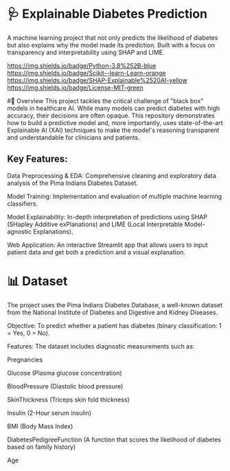 # 🩺 Explainable Diabetes Prediction
A machine learning project that not only predicts the likelihood of diabetes but also explains why the model made its prediction. Built with a focus on transparency and interpretability using SHAP and LIME.

https://img.shields.io/badge/Python-3.8%252B-blue
https://img.shields.io/badge/Scikit--learn-Learn-orange
https://img.shields.io/badge/SHAP-Explainable%2520AI-yellow
https://img.shields.io/badge/License-MIT-green

#📖 Overview
This project tackles the critical challenge of "black box" models in healthcare AI. While many models can predict diabetes with high accuracy, their decisions are often opaque. This repository demonstrates how to build a predictive model and, more importantly, uses state-of-the-art Explainable AI (XAI) techniques to make the model's reasoning transparent and understandable for clinicians and patients.

## Key Features:

Data Preprocessing & EDA: Comprehensive cleaning and exploratory data analysis of the Pima Indians Diabetes Dataset.

Model Training: Implementation and evaluation of multiple machine learning classifiers.

Model Explainability: In-depth interpretation of predictions using SHAP (SHapley Additive exPlanations) and LIME (Local Interpretable Model-agnostic Explanations).

Web Application: An interactive Streamlit app that allows users to input patient data and get both a prediction and a visual explanation.

# 📊 Dataset
The project uses the Pima Indians Diabetes Database, a well-known dataset from the National Institute of Diabetes and Digestive and Kidney Diseases.

Objective: To predict whether a patient has diabetes (binary classification: 1 = Yes, 0 = No).

Features: The dataset includes diagnostic measurements such as:

Pregnancies

Glucose (Plasma glucose concentration)

BloodPressure (Diastolic blood pressure)

SkinThickness (Triceps skin fold thickness)

Insulin (2-Hour serum insulin)

BMI (Body Mass Index)

DiabetesPedigreeFunction (A function that scores the likelihood of diabetes based on family history)

Age
